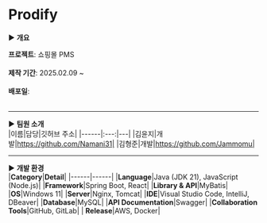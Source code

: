 # Prodify

▶ <b>개요</b> <br> 

**프로젝트**: 쇼핑몰 PMS<br/><br/>
**제작 기간**: 2025.02.09 ~ <br/><br/>
**배포일**: <br/><br/>

---

▶ <b>팀원 소개</b> <br> 
|이름|담당|깃허브 주소|
|------|:---:|---|
|김윤지|개발|https://github.com/Namani31|
|김형준|개발|https://github.com/Jammomu|

---

▶ <b>개발 환경</b> <br>
|**Category**|**Detail**|
|------|------|
|**Language**|Java (JDK 21), JavaScript (Node.js)|
|**Framework**|Spring Boot, React|
|**Library & API**|MyBatis|
|**OS**|Windows 11|
|**Server**|Nginx, Tomcat|
|**IDE**|Visual Studio Code, IntelliJ, DBeaver|
|**Database**|MySQL|
|**API Documentation**|Swagger|
|**Collaboration Tools**|GitHub, GitLab|
| **Release**|AWS, Docker|
